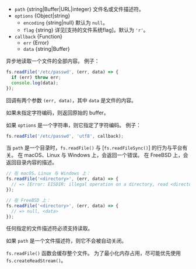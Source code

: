 <!-- YAML
added: v0.1.29
changes:
  - version: v10.0.0
    pr-url: https://github.com/nodejs/node/pull/12562
    description: 参数 `callback` 不再是可选的。不传入则运行时会抛出 `TypeError`。
  - version: v7.6.0
    pr-url: https://github.com/nodejs/node/pull/10739
    description: 参数 `path` 可以是一个使用 `file:` 协议的 WHATWG `URL` 对象。该支持目前仍为试验性的。
  - version: v7.0.0
    pr-url: https://github.com/nodejs/node/pull/7897
    description: 参数 `callback` 不再是可选的。不传入会触发 id 为 DEP0013 的不建议使用警告。
  - version: v5.1.0
    pr-url: https://github.com/nodejs/node/pull/3740
    description: 如果成功，则 `callback` 被调用时 `error` 参数总是为 `null`。
  - version: v5.0.0
    pr-url: https://github.com/nodejs/node/pull/3163
    description: 参数 `path` 现在可以是一个文件描述符。
-->

* `path` {string|Buffer|URL|integer} 文件名或文件描述符。
* `options` {Object|string}
  * `encoding` {string|null} 默认为 `null`。
  * `flag` {string} 详见[支持的文件系统flag]。默认为 `'r'`。
* `callback` {Function}
  * `err` {Error}
  * `data` {string|Buffer}

异步地读取一个文件的全部内容。
例子：

```js
fs.readFile('/etc/passwd', (err, data) => {
  if (err) throw err;
  console.log(data);
});
```

回调有两个参数 `(err, data)`，其中 `data` 是文件的内容。

如果未指定字符编码，则返回原始的 buffer。

如果 `options` 是一个字符串，则它指定了字符编码。
例子：

```js
fs.readFile('/etc/passwd', 'utf8', callback);
```

当 `path` 是一个目录时，`fs.readFile()` 与 [`fs.readFileSync()`] 的行为与平台有关。
在 macOS、Linux 与 Windows 上，会返回一个错误。
在 FreeBSD 上，会返回目录内容的描述。

```js
// 在 macOS、Linux 与 Windows 上：
fs.readFile('<directory>', (err, data) => {
  // => [Error: EISDIR: illegal operation on a directory, read <directory>]
});

// 在 FreeBSD 上：
fs.readFile('<directory>', (err, data) => {
  // => null, <data>
});
```

任何指定的文件描述符必须支持读取。

如果 `path` 是一个文件描述符，则它不会被自动关闭。

`fs.readFile()` 函数会缓存整个文件。
为了最小化内存占用，尽可能优先使用 `fs.createReadStream()`。

